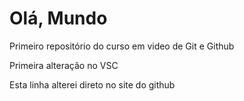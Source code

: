 # Olá, Mundo
 Primeiro repositório do curso em video de Git e Github

 Primeira alteração no VSC

 Esta linha alterei direto no site do github
